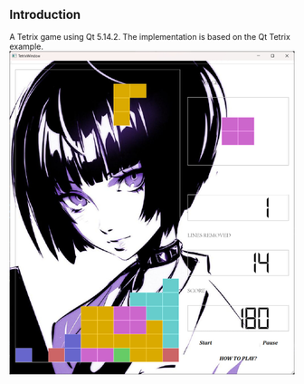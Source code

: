 ## Introduction
A Tetrix game using Qt 5.14.2. The implementation is based on the Qt Tetrix example.
![image](./images/test.jpg)